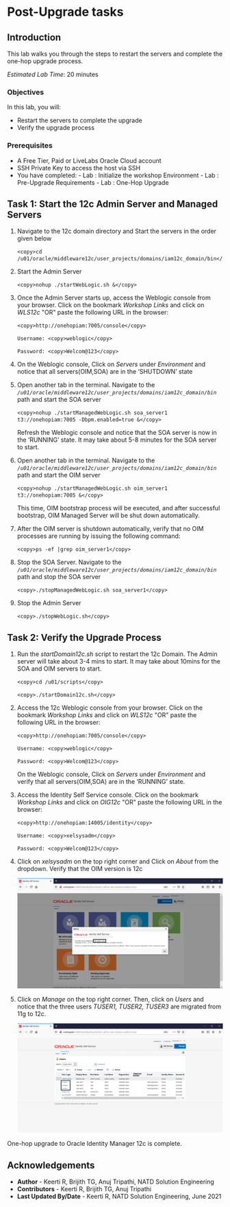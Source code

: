 # Post-Upgrade tasks

## Introduction

This lab walks you through the steps to restart the servers and complete the one-hop upgrade process.

*Estimated Lab Time*: 20 minutes

### Objectives

In this lab, you will:
* Restart the servers to complete the upgrade
* Verify the upgrade process

### Prerequisites
* A Free Tier, Paid or LiveLabs Oracle Cloud account
* SSH Private Key to access the host via SSH
* You have completed:
      - Lab : Initialize the workshop Environment
      - Lab : Pre-Upgrade Requirements
      - Lab : One-Hop Upgrade

## Task 1: Start the 12c Admin Server and Managed Servers

1. Navigate to the 12c domain directory and Start the servers in the order given below

    ```
    <copy>cd /u01/oracle/middleware12c/user_projects/domains/iam12c_domain/bin</copy>
    ```

2. Start the Admin Server

    ```
    <copy>nohup ./startWebLogic.sh &</copy>
    ```

3. Once the Admin Server starts up, access the Weblogic console from your browser. Click on the bookmark *Workshop Links* and click on *WLS12c* "OR" paste the following URL in the browser:

    ```
    <copy>http://onehopiam:7005/console</copy>
    ```
    ```
    Username: <copy>weblogic</copy>
    ```
    ```
    Password: <copy>Welcom@123</copy>
    ```

4. On the Weblogic console, Click on *Servers* under *Environment* and notice that all servers(OIM,SOA) are in the ‘SHUTDOWN’ state

5. Open another tab in the terminal. Navigate to the *`/u01/oracle/middleware12c/user_projects/domains/iam12c_domain/bin`* path and start the SOA server

    ```
    <copy>nohup ./startManagedWebLogic.sh soa_server1 t3://onehopiam:7005 -Dbpm.enabled=true &</copy>
    ```

    Refresh the Weblogic console and notice that the SOA server is now in the ‘RUNNING’ state. It may take about 5-8 minutes for the SOA server to start.

6. Open another tab in the terminal. Navigate to the *`/u01/oracle/middleware12c/user_projects/domains/iam12c_domain/bin`* path and start the OIM server

    ```
    <copy>nohup ./startManagedWebLogic.sh oim_server1 t3://onehopiam:7005 &</copy>
    ```

    This time, OIM bootstrap process will be executed, and after successful bootstrap, OIM Managed Server will be shut down automatically.

7. After the OIM server is shutdown automatically, verify that no OIM processes are running by issuing the following command:

    ```
    <copy>ps -ef |grep oim_server1</copy>
    ```

8. Stop the SOA Server. Navigate to the *`/u01/oracle/middleware12c/user_projects/domains/iam12c_domain/bin`* path and stop the SOA server

    ```
    <copy>./stopManagedWebLogic.sh soa_server1</copy>
    ```

9. Stop the Admin Server

    ```
    <copy>./stopWebLogic.sh</copy>
    ```

## Task 2: Verify the Upgrade Process

1. Run the *startDomain12c.sh* script to restart the 12c Domain. The Admin server will take about 3-4 mins to start. It may take about 10mins for the SOA and OIM servers to start.

    ```
    <copy>cd /u01/scripts</copy>
    ```

    ```
    <copy>./startDomain12c.sh</copy>
    ```
2. Access the 12c Weblogic console from your browser. Click on the bookmark *Workshop Links* and click on *WLS12c* "OR" paste the following URL in the browser:

    ```
    <copy>http://onehopiam:7005/console</copy>
    ```
    ```
    Username: <copy>weblogic</copy>
    ```
    ```
    Password: <copy>Welcom@123</copy>
    ```

    On the Weblogic console, Click on *Servers* under *Environment* and verify that all servers(OIM,SOA) are in the ‘RUNNING’ state.  

4. Access the Identity Self Service console. Click on the bookmark *Workshop Links* and click on *OIG12c* "OR" paste the following URL in the browser:

    ```
    <copy>http://onehopiam:14005/identity</copy>
    ```
    ```
    Username: <copy>xelsysadm</copy>
    ```
    ```
    Password: <copy>Welcom@123</copy>
    ```

5. Click on *xelsysadm* on the top right corner and Click on *About* from the dropdown. Verify that the OIM version is 12c

    ![](images/1-identity.png)

6. Click on *Manage* on the top right corner. Then, click on *Users* and notice that the three users *TUSER1, TUSER2, TUSER3* are migrated from 11g to 12c.

    ![](images/2-users.png)

One-hop upgrade to Oracle Identity Manager 12c is complete.


## Acknowledgements
* **Author** - Keerti R, Brijith TG, Anuj Tripathi, NATD Solution Engineering
* **Contributors** -  Keerti R, Brijith TG, Anuj Tripathi
* **Last Updated By/Date** - Keerti R, NATD Solution Engineering, June 2021

